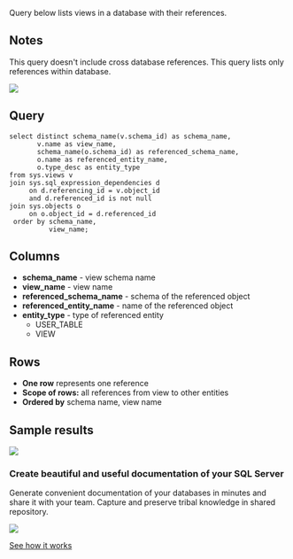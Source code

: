 Query below lists views in a database with their references.

## Notes

This query doesn't include cross database references. This query lists only references within database.

[![](https://dataedo.com/asset/img/markdown/docs/test-article/3187eed29ce5b9127613e8a72fc11156.png)](https://dataedo.com/blog/confused-when-trying-to-work-with-databases?cta=kb-query-confused)

## Query

```
select distinct schema_name(v.schema_id) as schema_name,
       v.name as view_name,
       schema_name(o.schema_id) as referenced_schema_name,
       o.name as referenced_entity_name,
       o.type_desc as entity_type
from sys.views v
join sys.sql_expression_dependencies d
     on d.referencing_id = v.object_id
     and d.referenced_id is not null
join sys.objects o
     on o.object_id = d.referenced_id
 order by schema_name,
          view_name;
```

## Columns

-   **schema\_name** - view schema name
-   **view\_name** - view name
-   **referenced\_schema\_name** - schema of the referenced object
-   **referenced\_entity\_name** - name of the referenced object
-   **entity\_type** - type of referenced entity
    -   USER\_TABLE
    -   VIEW

## Rows

-   **One row** represents one reference
-   **Scope of rows:** all references from view to other entities
-   **Ordered by** schema name, view name

## Sample results

![](https://dataedo.com/asset/img/kb/query/sql-server/view_references.png)

### Create beautiful and useful documentation of your SQL Server

Generate convenient documentation of your databases in minutes and share it with your team. Capture and preserve tribal knowledge in shared repository.

[![](https://dataedo.com/asset/img/markdown/docs/test-article/30c11fa4b210f11740f56e85ca8bf9c6.gif)](https://demo.dataedo.com/)

[See how it works](https://demo.dataedo.com/)